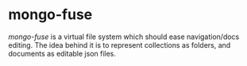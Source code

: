 mongo-fuse
==========

*mongo-fuse* is a virtual file system which should ease navigation/docs editing.
The idea behind it is to represent collections as folders, and documents as
editable json files.
